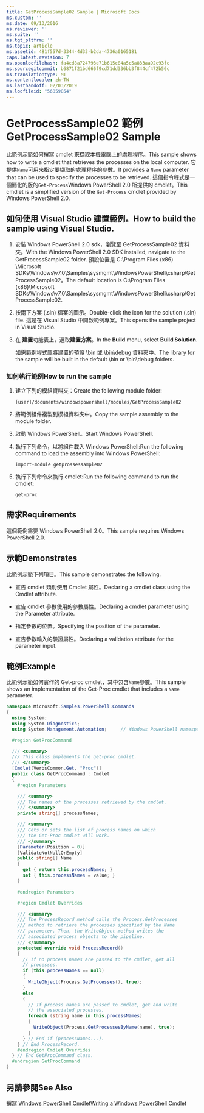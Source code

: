 ```yaml
---
title: GetProcessSample02 Sample | Microsoft Docs
ms.custom: ''
ms.date: 09/13/2016
ms.reviewer: ''
ms.suite: ''
ms.tgt_pltfrm: ''
ms.topic: article
ms.assetid: 481f557d-3344-4d33-b2da-4736a0165181
caps.latest.revision: 7
ms.openlocfilehash: fa4cd8a724793e71b615c84a5c5a833aa92c93fc
ms.sourcegitcommit: b6871f21bd666f9cd71dd336bb3f844cf472b56c
ms.translationtype: MT
ms.contentlocale: zh-TW
ms.lasthandoff: 02/03/2019
ms.locfileid: "56859854"
---
```

# <a name="getprocesssample02-sample"></a><span data-ttu-id="cf90c-102">GetProcessSample02 範例</span><span class="sxs-lookup"><span data-stu-id="cf90c-102">GetProcessSample02 Sample</span></span>

<span data-ttu-id="cf90c-103">此範例示範如何撰寫 cmdlet 來擷取本機電腦上的處理程序。</span><span class="sxs-lookup"><span data-stu-id="cf90c-103">This sample shows how to write a cmdlet that retrieves the processes on the local computer.</span></span> <span data-ttu-id="cf90c-104">它提供`Name`可用來指定要擷取的處理程序的參數。</span><span class="sxs-lookup"><span data-stu-id="cf90c-104">It provides a `Name` parameter that can be used to specify the processes to be retrieved.</span></span> <span data-ttu-id="cf90c-105">這個指令程式是一個簡化的版的`Get-Process`Windows PowerShell 2.0 所提供的 cmdlet。</span><span class="sxs-lookup"><span data-stu-id="cf90c-105">This cmdlet is a simplified version of the `Get-Process` cmdlet provided by Windows PowerShell 2.0.</span></span>

## <a name="how-to-build-the-sample-using-visual-studio"></a><span data-ttu-id="cf90c-106">如何使用 Visual Studio 建置範例。</span><span class="sxs-lookup"><span data-stu-id="cf90c-106">How to build the sample using Visual Studio.</span></span>

1. <span data-ttu-id="cf90c-107">安裝 Windows PowerShell 2.0 sdk，瀏覽至 GetProcessSample02 資料夾。</span><span class="sxs-lookup"><span data-stu-id="cf90c-107">With the Windows PowerShell 2.0 SDK installed, navigate to the GetProcessSample02 folder.</span></span> <span data-ttu-id="cf90c-108">預設位置是 C:\Program Files (x86) \Microsoft SDKs\Windows\v7.0\Samples\sysmgmt\WindowsPowerShell\csharp\GetProcessSample02。</span><span class="sxs-lookup"><span data-stu-id="cf90c-108">The default location is C:\Program Files (x86)\Microsoft SDKs\Windows\v7.0\Samples\sysmgmt\WindowsPowerShell\csharp\GetProcessSample02.</span></span>

2. <span data-ttu-id="cf90c-109">按兩下方案 (.sln) 檔案的圖示。</span><span class="sxs-lookup"><span data-stu-id="cf90c-109">Double-click the icon for the solution (.sln) file.</span></span> <span data-ttu-id="cf90c-110">這是在 Visual Studio 中開啟範例專案。</span><span class="sxs-lookup"><span data-stu-id="cf90c-110">This opens the sample project in Visual Studio.</span></span>

3. <span data-ttu-id="cf90c-111">在 **建置**功能表上，選取**建置方案**。</span><span class="sxs-lookup"><span data-stu-id="cf90c-111">In the **Build** menu, select **Build Solution**.</span></span>

    <span data-ttu-id="cf90c-112">如需範例程式庫將建置的預設 \bin 或 \bin\debug 資料夾中。</span><span class="sxs-lookup"><span data-stu-id="cf90c-112">The library for the sample will be built in the default \bin or \bin\debug folders.</span></span>

### <a name="how-to-run-the-sample"></a><span data-ttu-id="cf90c-113">如何執行範例</span><span class="sxs-lookup"><span data-stu-id="cf90c-113">How to run the sample</span></span>

1. <span data-ttu-id="cf90c-114">建立下列的模組資料夾：</span><span class="sxs-lookup"><span data-stu-id="cf90c-114">Create the following module folder:</span></span>

    `[user]/documents/windowspowershell/modules/GetProcessSample02`

2. <span data-ttu-id="cf90c-115">將範例組件複製到模組資料夾中。</span><span class="sxs-lookup"><span data-stu-id="cf90c-115">Copy the sample assembly to the module folder.</span></span>

3. <span data-ttu-id="cf90c-116">啟動 Windows PowerShell。</span><span class="sxs-lookup"><span data-stu-id="cf90c-116">Start Windows PowerShell.</span></span>

4. <span data-ttu-id="cf90c-117">執行下列命令，以將組件載入 Windows PowerShell:</span><span class="sxs-lookup"><span data-stu-id="cf90c-117">Run the following command to load the assembly into Windows PowerShell:</span></span>

    `import-module getprossessample02`

5. <span data-ttu-id="cf90c-118">執行下列命令來執行 cmdlet:</span><span class="sxs-lookup"><span data-stu-id="cf90c-118">Run the following command to run the cmdlet:</span></span>

    `get-proc`

## <a name="requirements"></a><span data-ttu-id="cf90c-119">需求</span><span class="sxs-lookup"><span data-stu-id="cf90c-119">Requirements</span></span>

<span data-ttu-id="cf90c-120">這個範例需要 Windows PowerShell 2.0。</span><span class="sxs-lookup"><span data-stu-id="cf90c-120">This sample requires Windows PowerShell 2.0.</span></span>

## <a name="demonstrates"></a><span data-ttu-id="cf90c-121">示範</span><span class="sxs-lookup"><span data-stu-id="cf90c-121">Demonstrates</span></span>

<span data-ttu-id="cf90c-122">此範例示範下列項目。</span><span class="sxs-lookup"><span data-stu-id="cf90c-122">This sample demonstrates the following.</span></span>

- <span data-ttu-id="cf90c-123">宣告 cmdlet 類別使用 Cmdlet 屬性。</span><span class="sxs-lookup"><span data-stu-id="cf90c-123">Declaring a cmdlet class using the Cmdlet attribute.</span></span>

- <span data-ttu-id="cf90c-124">宣告 cmdlet 參數使用的參數屬性。</span><span class="sxs-lookup"><span data-stu-id="cf90c-124">Declaring a cmdlet parameter using the Parameter attribute.</span></span>

- <span data-ttu-id="cf90c-125">指定參數的位置。</span><span class="sxs-lookup"><span data-stu-id="cf90c-125">Specifying the position of the parameter.</span></span>

- <span data-ttu-id="cf90c-126">宣告參數輸入的驗證屬性。</span><span class="sxs-lookup"><span data-stu-id="cf90c-126">Declaring a validation attribute for the parameter input.</span></span>

## <a name="example"></a><span data-ttu-id="cf90c-127">範例</span><span class="sxs-lookup"><span data-stu-id="cf90c-127">Example</span></span>

<span data-ttu-id="cf90c-128">此範例示範如何實作的 Get-proc cmdlet，其中包含`Name`參數。</span><span class="sxs-lookup"><span data-stu-id="cf90c-128">This sample shows an implementation of the Get-Proc cmdlet that includes a `Name` parameter.</span></span>

```csharp
namespace Microsoft.Samples.PowerShell.Commands
{
  using System;
  using System.Diagnostics;
  using System.Management.Automation;     // Windows PowerShell namespace

  #region GetProcCommand

  /// <summary>
  /// This class implements the get-proc cmdlet.
  /// </summary>
  [Cmdlet(VerbsCommon.Get, "Proc")]
  public class GetProcCommand : Cmdlet
  {
    #region Parameters

    /// <summary>
    /// The names of the processes retrieved by the cmdlet.
    /// </summary>
    private string[] processNames;

    /// <summary>
    /// Gets or sets the list of process names on which
    /// the Get-Proc cmdlet will work.
    /// </summary>
    [Parameter(Position = 0)]
    [ValidateNotNullOrEmpty]
    public string[] Name
    {
      get { return this.processNames; }
      set { this.processNames = value; }
    }

    #endregion Parameters

    #region Cmdlet Overrides

    /// <summary>
    /// The ProcessRecord method calls the Process.GetProcesses
    /// method to retrieve the processes specified by the Name
    /// parameter. Then, the WriteObject method writes the
    /// associated process objects to the pipeline.
    /// </summary>
    protected override void ProcessRecord()
    {
      // If no process names are passed to the cmdlet, get all
      // processes.
      if (this.processNames == null)
      {
        WriteObject(Process.GetProcesses(), true);
      }
      else
      {
        // If process names are passed to cmdlet, get and write
        // the associated processes.
        foreach (string name in this.processNames)
        {
          WriteObject(Process.GetProcessesByName(name), true);
        }
      } // End if (processNames...).
    } // End ProcessRecord.
    #endregion Cmdlet Overrides
  } // End GetProcCommand class.
  #endregion GetProcCommand
}
```

## <a name="see-also"></a><span data-ttu-id="cf90c-129">另請參閱</span><span class="sxs-lookup"><span data-stu-id="cf90c-129">See Also</span></span>

[<span data-ttu-id="cf90c-130">撰寫 Windows PowerShell Cmdlet</span><span class="sxs-lookup"><span data-stu-id="cf90c-130">Writing a Windows PowerShell Cmdlet</span></span>](./writing-a-windows-powershell-cmdlet.md)
